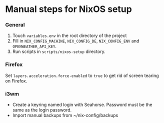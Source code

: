 # Manual steps for NixOS setup

### General
1. Touch `variables.env` in the root directory of the project
2. Fill in `NIX_CONFIG_MACHINE`, `NIX_CONFIG_DE`, `NIX_CONFIG_ENV` and `OPENWEATHER_API_KEY`.
3. Run scripts in `scripts/nixos-setup` directory.

### Firefox
Set `layers.acceleration.force-enabled` to `true` to get rid of screen tearing on Firefox.

### i3wm
- Create a keyring named login with Seahorse. Password must be the same as the login password.
- Import manual backups from ~/nix-config/backups

